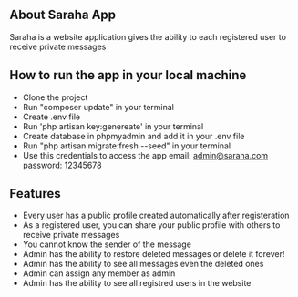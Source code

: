 


## About Saraha App

Saraha is a website application gives the ability to each registered user to receive private messages

## How to run the app in your local machine
- Clone the project
- Run "composer update" in your terminal
- Create .env file
- Run 'php artisan key:genereate' in your terminal
- Create database in phpmyadmin and add it in your .env file
- Run "php artisan migrate:fresh --seed" in your terminal
- Use this credentials to access the app email: admin@saraha.com password: 12345678


## Features

- Every user has a public profile created automatically after registeration
- As a registered user, you can share your public profile with others to receive private messages
- You cannot know the sender of the message
- Admin has the ability to restore deleted messages or delete it forever!
- Admin has the ability to see all messages even the deleted ones
- Admin can assign any member as admin
- Admin has the ability to see all registred users in the website
